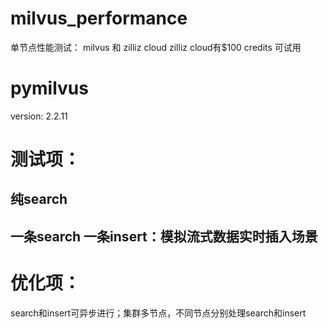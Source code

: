 # milvus_performance
单节点性能测试： milvus 和 zilliz cloud
zilliz cloud有$100 credits 可试用

# pymilvus
version: 2.2.11

# 测试项：

## 纯search
## 一条search 一条insert：模拟流式数据实时插入场景

# 优化项：
search和insert可异步进行；集群多节点，不同节点分别处理search和insert

